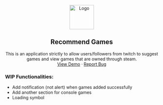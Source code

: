 <div align="center">
  <a href="https://github.com/pixelRena/">
    <img src="https://cdn.icon-icons.com/icons2/2992/PNG/512/twitch_logo_icon_187308.png" alt="Logo" width="80">
  </a>

<h2 align="center">Recommend Games</h2>
  <p align="center">
    This is an application strictly to allow users/followers from twitch to suggest games and view games that are owned through steam.
    <br />
    <a href="http://nuygames.xyz/">View Demo</a>
    ·
    <a href="https://github.com/pixelRena/games-recommendations/issues">Report Bug</a>
  </p>
  
</div>

### WIP Functionalities:
- Add notification (not alert) when games added successfully
- Add another section for console games
- Loading symbol
